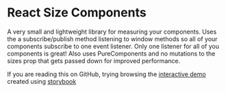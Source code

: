# React Size Components

A very small and lightweight library for measuring your components. Uses the a subscribe/publish method listening to window methods so all of your components subscribe to one event listener. Only one listener for all of you components is great! Also uses PureComponents and no mutations to the sizes prop that gets passed down for improved performance.

If you are reading this on GitHub, trying browsing the [interactive demo](https://njmyers.github.io/react-size-components) created using [storybook](https://storybook.js.org)
